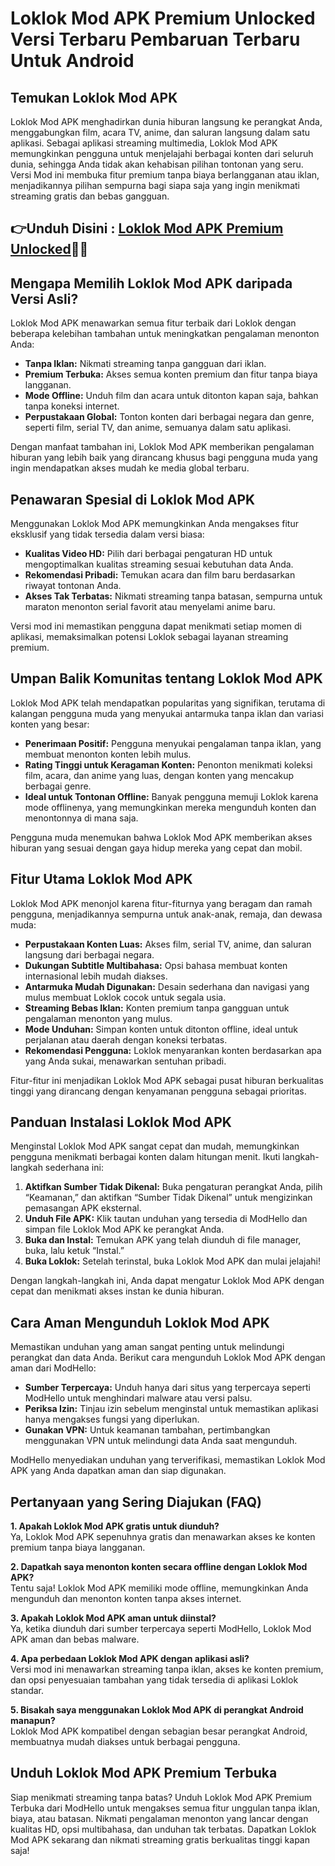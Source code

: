 # Loklok Mod APK Premium Unlocked Versi Terbaru Pembaruan Terbaru Untuk Android

## Temukan Loklok Mod APK

Loklok Mod APK menghadirkan dunia hiburan langsung ke perangkat Anda, menggabungkan film, acara TV, anime, dan saluran langsung dalam satu aplikasi. Sebagai aplikasi streaming multimedia, Loklok Mod APK memungkinkan pengguna untuk menjelajahi berbagai konten dari seluruh dunia, sehingga Anda tidak akan kehabisan pilihan tontonan yang seru. Versi Mod ini membuka fitur premium tanpa biaya berlangganan atau iklan, menjadikannya pilihan sempurna bagi siapa saja yang ingin menikmati streaming gratis dan bebas gangguan.


## 👉Unduh Disini : [Loklok Mod APK Premium Unlocked](https://modhello.com/loklok/)👌🏻

## Mengapa Memilih Loklok Mod APK daripada Versi Asli?

Loklok Mod APK menawarkan semua fitur terbaik dari Loklok dengan beberapa kelebihan tambahan untuk meningkatkan pengalaman menonton Anda:
- **Tanpa Iklan:** Nikmati streaming tanpa gangguan dari iklan.
- **Premium Terbuka:** Akses semua konten premium dan fitur tanpa biaya langganan.
- **Mode Offline:** Unduh film dan acara untuk ditonton kapan saja, bahkan tanpa koneksi internet.
- **Perpustakaan Global:** Tonton konten dari berbagai negara dan genre, seperti film, serial TV, dan anime, semuanya dalam satu aplikasi.

Dengan manfaat tambahan ini, Loklok Mod APK memberikan pengalaman hiburan yang lebih baik yang dirancang khusus bagi pengguna muda yang ingin mendapatkan akses mudah ke media global terbaru.

## Penawaran Spesial di Loklok Mod APK

Menggunakan Loklok Mod APK memungkinkan Anda mengakses fitur eksklusif yang tidak tersedia dalam versi biasa:
- **Kualitas Video HD:** Pilih dari berbagai pengaturan HD untuk mengoptimalkan kualitas streaming sesuai kebutuhan data Anda.
- **Rekomendasi Pribadi:** Temukan acara dan film baru berdasarkan riwayat tontonan Anda.
- **Akses Tak Terbatas:** Nikmati streaming tanpa batasan, sempurna untuk maraton menonton serial favorit atau menyelami anime baru.
  
Versi mod ini memastikan pengguna dapat menikmati setiap momen di aplikasi, memaksimalkan potensi Loklok sebagai layanan streaming premium.

## Umpan Balik Komunitas tentang Loklok Mod APK

Loklok Mod APK telah mendapatkan popularitas yang signifikan, terutama di kalangan pengguna muda yang menyukai antarmuka tanpa iklan dan variasi konten yang besar:
- **Penerimaan Positif:** Pengguna menyukai pengalaman tanpa iklan, yang membuat menonton konten lebih mulus.
- **Rating Tinggi untuk Keragaman Konten:** Penonton menikmati koleksi film, acara, dan anime yang luas, dengan konten yang mencakup berbagai genre.
- **Ideal untuk Tontonan Offline:** Banyak pengguna memuji Loklok karena mode offlinenya, yang memungkinkan mereka mengunduh konten dan menontonnya di mana saja.

Pengguna muda menemukan bahwa Loklok Mod APK memberikan akses hiburan yang sesuai dengan gaya hidup mereka yang cepat dan mobil.

## Fitur Utama Loklok Mod APK

Loklok Mod APK menonjol karena fitur-fiturnya yang beragam dan ramah pengguna, menjadikannya sempurna untuk anak-anak, remaja, dan dewasa muda:
- **Perpustakaan Konten Luas:** Akses film, serial TV, anime, dan saluran langsung dari berbagai negara.
- **Dukungan Subtitle Multibahasa:** Opsi bahasa membuat konten internasional lebih mudah diakses.
- **Antarmuka Mudah Digunakan:** Desain sederhana dan navigasi yang mulus membuat Loklok cocok untuk segala usia.
- **Streaming Bebas Iklan:** Konten premium tanpa gangguan untuk pengalaman menonton yang mulus.
- **Mode Unduhan:** Simpan konten untuk ditonton offline, ideal untuk perjalanan atau daerah dengan koneksi terbatas.
- **Rekomendasi Pengguna:** Loklok menyarankan konten berdasarkan apa yang Anda sukai, menawarkan sentuhan pribadi.
  
Fitur-fitur ini menjadikan Loklok Mod APK sebagai pusat hiburan berkualitas tinggi yang dirancang dengan kenyamanan pengguna sebagai prioritas.

## Panduan Instalasi Loklok Mod APK

Menginstal Loklok Mod APK sangat cepat dan mudah, memungkinkan pengguna menikmati berbagai konten dalam hitungan menit. Ikuti langkah-langkah sederhana ini:
1. **Aktifkan Sumber Tidak Dikenal:** Buka pengaturan perangkat Anda, pilih “Keamanan,” dan aktifkan “Sumber Tidak Dikenal” untuk mengizinkan pemasangan APK eksternal.
2. **Unduh File APK:** Klik tautan unduhan yang tersedia di ModHello dan simpan file Loklok Mod APK ke perangkat Anda.
3. **Buka dan Instal:** Temukan APK yang telah diunduh di file manager, buka, lalu ketuk “Instal.”
4. **Buka Loklok:** Setelah terinstal, buka Loklok Mod APK dan mulai jelajahi!

Dengan langkah-langkah ini, Anda dapat mengatur Loklok Mod APK dengan cepat dan menikmati akses instan ke dunia hiburan.

## Cara Aman Mengunduh Loklok Mod APK

Memastikan unduhan yang aman sangat penting untuk melindungi perangkat dan data Anda. Berikut cara mengunduh Loklok Mod APK dengan aman dari ModHello:
- **Sumber Terpercaya:** Unduh hanya dari situs yang terpercaya seperti ModHello untuk menghindari malware atau versi palsu.
- **Periksa Izin:** Tinjau izin sebelum menginstal untuk memastikan aplikasi hanya mengakses fungsi yang diperlukan.
- **Gunakan VPN:** Untuk keamanan tambahan, pertimbangkan menggunakan VPN untuk melindungi data Anda saat mengunduh.
  
ModHello menyediakan unduhan yang terverifikasi, memastikan Loklok Mod APK yang Anda dapatkan aman dan siap digunakan.

## Pertanyaan yang Sering Diajukan (FAQ)

**1. Apakah Loklok Mod APK gratis untuk diunduh?**  
Ya, Loklok Mod APK sepenuhnya gratis dan menawarkan akses ke konten premium tanpa biaya langganan.

**2. Dapatkah saya menonton konten secara offline dengan Loklok Mod APK?**  
Tentu saja! Loklok Mod APK memiliki mode offline, memungkinkan Anda mengunduh dan menonton konten tanpa akses internet.

**3. Apakah Loklok Mod APK aman untuk diinstal?**  
Ya, ketika diunduh dari sumber terpercaya seperti ModHello, Loklok Mod APK aman dan bebas malware.

**4. Apa perbedaan Loklok Mod APK dengan aplikasi asli?**  
Versi mod ini menawarkan streaming tanpa iklan, akses ke konten premium, dan opsi penyesuaian tambahan yang tidak tersedia di aplikasi Loklok standar.

**5. Bisakah saya menggunakan Loklok Mod APK di perangkat Android manapun?**  
Loklok Mod APK kompatibel dengan sebagian besar perangkat Android, membuatnya mudah diakses untuk berbagai pengguna.

## Unduh Loklok Mod APK Premium Terbuka

Siap menikmati streaming tanpa batas? Unduh Loklok Mod APK Premium Terbuka dari ModHello untuk mengakses semua fitur unggulan tanpa iklan, biaya, atau batasan. Nikmati pengalaman menonton yang lancar dengan kualitas HD, opsi multibahasa, dan unduhan tak terbatas. Dapatkan Loklok Mod APK sekarang dan nikmati streaming gratis berkualitas tinggi kapan saja!
